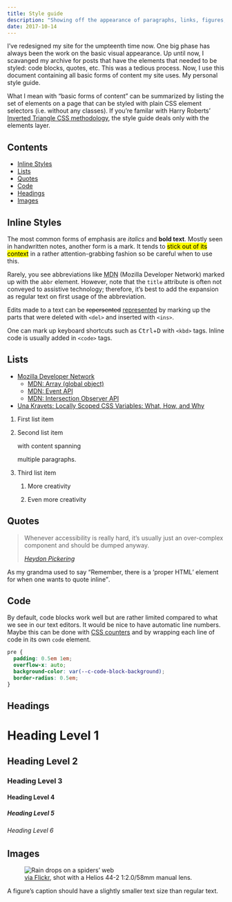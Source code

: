 ```yaml
---
title: Style guide
description: "Showing off the appearance of paragraphs, links, figures, code blocks, etc. in a small style guide."
date: 2017-10-14
---
```


I’ve redesigned my site for the umpteenth time now. One big phase has always been the work on the basic visual appearance.
Up until now, I scavanged my archive for posts that have the elements that needed to be styled: code blocks, quotes, etc. This was a tedious process. Now, I use this document containing all basic forms of content my site uses. My personal style guide.

What I mean with “basic forms of content” can be summarized by listing the set of elements on a page that can be styled with plain CSS element selectors (i.e. without any classes). If you’re familar with Harry Roberts’ [Inverted Triangle CSS methodology](http://www.creativebloq.com/web-design/manage-large-css-projects-itcss-101517528), the style guide deals only with the elements layer.

## Contents

- [Inline Styles](#inline-styles)
- [Lists](#lists)
- [Quotes](#quotes)
- [Code](#code)
- [Headings](#headings)
- [Images](#images)

## Inline Styles

The most common forms of emphasis are _italics_ and **bold text**. Mostly seen in handwritten notes, another form is a mark. It tends to <mark>stick out of its context</mark> in a rather attention-grabbing fashion so be careful when to use this.

Rarely, you see abbreviations like <abbr title="Mozilla Developer Network">MDN</abbr> (Mozilla Developer Network) marked up with the `abbr` element. However, note that the `title` attribute is often not conveyed to assistive technology; therefore, it’s best to add the expansion as regular text on first usage of the abbreviation.

Edits made to a text can be <del>repersented</del> <ins>represented</ins> by marking up the parts that were deleted with `<del>` and inserted with `<ins>`.

One can mark up keyboard shortcuts such as <kbd>Ctrl</kbd>+<kbd>D</kbd> with `<kbd>` tags. Inline code is usually added in `<code>` tags.

## Lists

- [Mozilla Developer Network](https://developer.mozilla.org/en-US/)
  - [MDN: Array (global object)](https://developer.mozilla.org/en-US/docs/Web/JavaScript/Reference/Global_Objects/Array)
  - [MDN: Event API](https://developer.mozilla.org/en-US/docs/Web/API/Event)
  - [MDN: Intersection Observer API](https://developer.mozilla.org/en-US/docs/Web/API/Intersection_Observer_API)
- [Una Kravets: Locally Scoped CSS Variables: What, How, and Why](https://una.im/local-css-vars/)

1. First list item
2. Second list item

   with content spanning

   multiple paragraphs.

3. Third list item

   1. More creativity

   2. Even more creativity

## Quotes

<blockquote>
  <p>Whenever accessibility is really hard, it’s usually just an over-complex component and should be dumped anyway.</p>
  <cite><a href="https://twitter.com/heydonworks/status/914879392391852033">Heydon Pickering</a></cite>
</blockquote>

As my grandma used to say <q>Remember, there is a <q>proper HTML</q> element for when one wants to quote inline</q>.

## Code

By default, code blocks work well but are rather limited compared to what we see in our text editors. It would be nice to have automatic line numbers. Maybe this can be done with [CSS counters](https://developer.mozilla.org/en-US/docs/Web/CSS/CSS_Lists_and_Counters/Using_CSS_counters) and by wrapping each line of code in its own `code` element.

```css
pre {
  padding: 0.5em 1em;
  overflow-x: auto;
  background-color: var(--c-code-block-background);
  border-radius: 0.5em;
}
```

## Headings

<h1>Heading Level 1</h1>

<h2>Heading Level 2</h2>

<h3>Heading Level 3</h3>

<h4>Heading Level 4</h4>

<h5>Heading Level 5</h5>

<h6>Heading Level 6</h6>

## Images

<figure>
  <img src="https://c1.staticflickr.com/9/8675/30106830192_086f433ab8_k.jpg" alt="Rain drops on a spiders’ web">
  <figcaption>
    <a href="https://www.flickr.com/photos/kleinfreund/30106830192">via Flickr</a>, shot with a Helios 44-2 1:2.0/58mm manual lens.
  </figcaption>
</figure>

A figure’s caption should have a slightly smaller text size than regular text.

